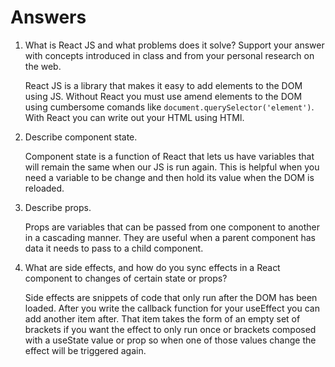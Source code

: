# Answers

1. What is React JS and what problems does it solve? Support your answer with concepts introduced in class and from your personal research on the web.

    React JS is a library that makes it easy to add elements to the DOM using JS. Without React you must use amend elements to the DOM using cumbersome comands like `document.querySelector('element')`. With React you can write out your HTML using HTMl.

1. Describe component state.

    Component state is a function of React that lets us have variables that will remain the same when our JS is run again. This is helpful when you need a variable to be change and then hold its value when the DOM is reloaded.

1. Describe props.

    Props are variables that can be passed from one component to another in a cascading manner. They are useful when a parent component has data it needs to pass to a child component.

1. What are side effects, and how do you sync effects in a React component to changes of certain state or props?

    Side effects are snippets of code that only run after the DOM has been loaded. After you write the callback function for your useEffect you can add another item after. That item takes the form of an empty set of brackets if you want the effect to only run once or brackets composed with a useState value or prop so when one of those values change the effect will be triggered again.
